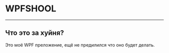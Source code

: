 # WPFSHOOL
<hr>
<h2>Что это за хуйня?</h2>
<p>Это моё WPF преложение, ещё не предилился что оно будет делать.</p>
